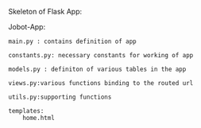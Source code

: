 Skeleton of Flask App:

Jobot-App:

	main.py : contains definition of app
	
	constants.py: necessary constants for working of app 
	
	models.py : definiton of various tables in the app 
	
	views.py:various functions binding to the routed url
	
	utils.py:supporting functions
	
	templates:
		home.html
		
